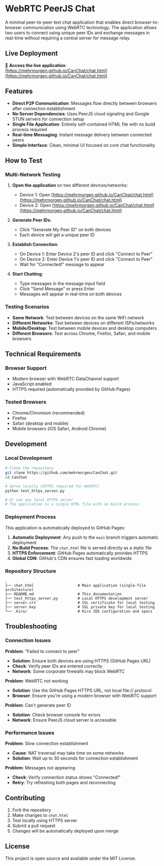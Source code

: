 # WebRTC PeerJS Chat

A minimal peer-to-peer text chat application that enables direct browser-to-browser communication using WebRTC technology. The application allows two users to connect using unique peer IDs and exchange messages in real-time without requiring a central server for message relay.

## Live Deployment

🚀 **Access the live application**: [https://mehrmorgen.github.io/CanChat/chat.html](https://mehrmorgen.github.io/CanChat/chat.html)

## Features

- **Direct P2P Communication**: Messages flow directly between browsers after connection establishment
- **No Server Dependencies**: Uses PeerJS cloud signaling and Google STUN servers for connection setup
- **Single File Application**: Entirely self-contained HTML file with no build process required
- **Real-time Messaging**: Instant message delivery between connected peers
- **Simple Interface**: Clean, minimal UI focused on core chat functionality

## How to Test

### Multi-Network Testing

1. **Open the application** on two different devices/networks:
   - Device 1: Open [https://mehrmorgen.github.io/CanChat/chat.html](https://mehrmorgen.github.io/CanChat/chat.html)
   - Device 2: Open [https://mehrmorgen.github.io/CanChat/chat.html](https://mehrmorgen.github.io/CanChat/chat.html)

2. **Generate Peer IDs**:
   - Click "Generate My Peer ID" on both devices
   - Each device will get a unique peer ID

3. **Establish Connection**:
   - On Device 1: Enter Device 2's peer ID and click "Connect to Peer"
   - On Device 2: Enter Device 1's peer ID and click "Connect to Peer"
   - Wait for "Connected!" message to appear

4. **Start Chatting**:
   - Type messages in the message input field
   - Click "Send Message" or press Enter
   - Messages will appear in real-time on both devices

### Testing Scenarios

- **Same Network**: Test between devices on the same WiFi network
- **Different Networks**: Test between devices on different ISPs/networks
- **Mobile/Desktop**: Test between mobile devices and desktop computers
- **Different Browsers**: Test across Chrome, Firefox, Safari, and mobile browsers

## Technical Requirements

### Browser Support
- Modern browser with WebRTC DataChannel support
- JavaScript enabled
- HTTPS required (automatically provided by GitHub Pages)

### Tested Browsers
- Chrome/Chromium (recommended)
- Firefox
- Safari (desktop and mobile)
- Mobile browsers (iOS Safari, Android Chrome)

## Development

### Local Development
```bash
# Clone the repository
git clone https://github.com/mehrmorgen/CanChat.git
cd CanChat

# Serve locally (HTTPS required for WebRTC)
python test_https_server.py

# Or use any local HTTPS server
# The application is a single HTML file with no build process
```

### Deployment Process

This application is automatically deployed to GitHub Pages:

1. **Automatic Deployment**: Any push to the `main` branch triggers automatic deployment
2. **No Build Process**: The `chat.html` file is served directly as a static file
3. **HTTPS Enforcement**: GitHub Pages automatically provides HTTPS
4. **Global CDN**: GitHub's CDN ensures fast loading worldwide

### Repository Structure
```
.
├── chat.html                    # Main application (single-file architecture)
├── README.md                    # This documentation
├── test_https_server.py         # Local HTTPS development server
├── server.crt                   # SSL certificate for local testing
├── server.key                   # SSL private key for local testing
└── .kiro/                       # Kiro IDE configuration and specs
```

## Troubleshooting

### Connection Issues

**Problem**: "Failed to connect to peer"
- **Solution**: Ensure both devices are using HTTPS (GitHub Pages URL)
- **Check**: Verify peer IDs are entered correctly
- **Network**: Some corporate firewalls may block WebRTC

**Problem**: WebRTC not working
- **Solution**: Use the GitHub Pages HTTPS URL, not local file:// protocol
- **Browser**: Ensure you're using a modern browser with WebRTC support

**Problem**: Can't generate peer ID
- **Solution**: Check browser console for errors
- **Network**: Ensure PeerJS cloud server is accessible

### Performance Issues

**Problem**: Slow connection establishment
- **Cause**: NAT traversal may take time on some networks
- **Solution**: Wait up to 30 seconds for connection establishment

**Problem**: Messages not appearing
- **Check**: Verify connection status shows "Connected!"
- **Retry**: Try refreshing both pages and reconnecting

## Contributing

1. Fork the repository
2. Make changes to `chat.html`
3. Test locally using HTTPS server
4. Submit a pull request
5. Changes will be automatically deployed upon merge

## License

This project is open source and available under the MIT License.